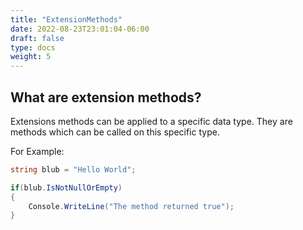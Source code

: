 ```yaml
---
title: "ExtensionMethods"
date: 2022-08-23T23:01:04-06:00
draft: false
type: docs
weight: 5
---
```


## What are extension methods?

Extensions methods can be applied to a specific data type. They are methods which can be called on this specific type.  

For Example:  

```csharp
string blub = "Hello World";

if(blub.IsNotNullOrEmpty)
{
    Console.WriteLine("The method returned true");
}
```
